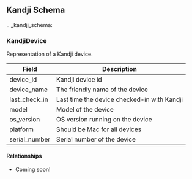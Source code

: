 ## Kandji Schema

.. _kandji_schema:

### KandjiDevice

Representation of a Kandji device.

|Field | Description|
|-------|-------------|
|device_id | Kandji device id|
|device_name | The friendly name of the device|
|last_check_in | Last time the device checked-in with Kandji|
|model | Model of the device|
|os_version | OS version running on the device |
|platform | Should be Mac for all devices|
|serial_number | Serial number of the device|

#### Relationships

- Coming soon!
